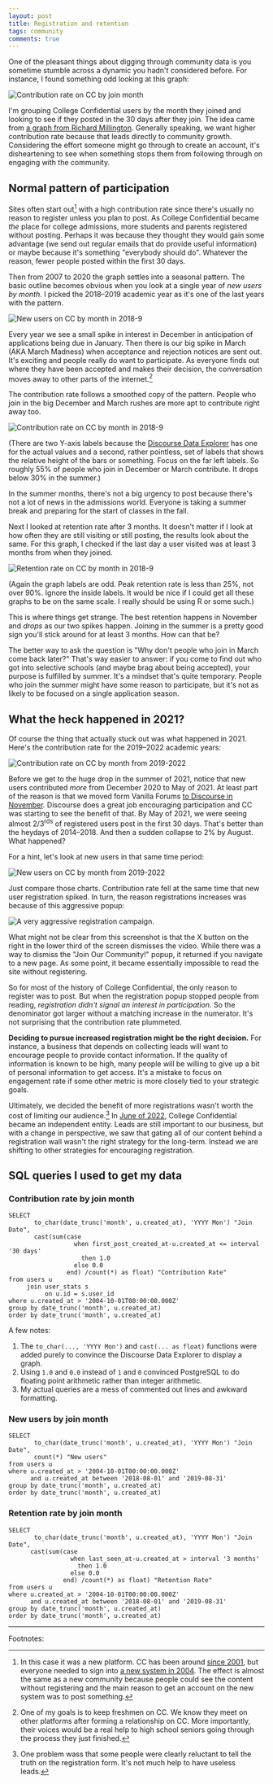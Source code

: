 ```yaml
---
layout: post
title: Registration and retention
tags: community 
comments: true
---
```


One of the pleasant things about digging through community data is you
sometime stumble across a dynamic you hadn't considered before. For
instance, I found something odd looking at this graph:

![Contribution rate on CC by join month](/images/CC_contribution_rate.png)

I'm grouping College Confidential users by the month they joined and
looking to see if they posted in the 30 days after they join. The idea
came from [a graph from Richard
Millington](https://twitter.com/RichMillington/status/1566807112855928833). Generally
speaking, we want higher contribution rate because that leads directly
to community growth. Considering the effort someone might go through
to create an account, it's disheartening to see when something stops
them from following through on engaging with the community.

## Normal pattern of participation

Sites often start out[^1] with a high contribution rate since there's
usually no reason to register unless you plan to post. As College
Confidential became _the_ place for college admissions, more students
and parents registered without posting. Perhaps it was because they
thought they would gain some advantage (we send out regular emails
that do provide useful information) or maybe because it's something
"everybody should do". Whatever the reason, fewer people posted
within the first 30 days.

Then from 2007 to 2020 the graph settles into a seasonal pattern. The
basic outline becomes obvious when you look at a single year of _new
users by month_. I picked the 2018&ndash;2019 academic year as it's one
of the last years with the pattern.

![New users on CC by month in 2018-9](/images/CC_new_users_2018.png)

Every year we see a small spike in interest in December in
anticipation of applications being due in January. Then there is our
big spike in March (AKA March Madness) when acceptance and rejection
notices are sent out. It's exciting and people really do want to
participate. As everyone finds out where they have been accepted and
makes their decision, the conversation moves away to other parts of
the internet.[^2]

The contribution rate follows a smoothed copy of the pattern. People
who join in the big December and March rushes are more apt to
contribute right away too.

![Contribution rate on CC by month in 2018-9](/images/CC_contribution_rate_2018.png)

(There are two Y-axis labels because the [Discourse Data
Explorer](https://meta.discourse.org/t/discourse-data-explorer/32566)
has one for the actual values and a second, rather pointless, set of
labels that shows the relative height of the bars or something. Focus
on the far left labels. So roughly 55% of people who join in December
or March contribute. It drops below 30% in the summer.)

In the summer months, there's not a big urgency to post because there's
not a lot of news in the admissions world. Everyone is taking a summer
break and preparing for the start of classes in the fall. 

Next I looked at retention rate after 3 months. It doesn't matter if I
look at how often they are still visiting or still posting, the
results look about the same. For this graph, I checked if the last day
a user visited was at least 3 months from when they joined.

![Retention rate on CC by month in 2018-9](/images/CC_retention_rate_2018.png)

(Again the graph labels are odd. Peak retention rate is less than 25%,
not over 90%. Ignore the inside labels. It would be nice if I could
get all these graphs to be on the same scale. I really should be using
R or some such.)

This is where things get strange. The best retention happens in
November and _drops_ as our two spikes happen. Joining in the summer
is a pretty good sign you'll stick around for at least 3 months. How
can that be?

The better way to ask the question is "Why don't people who join in
March come back later?" That's way easier to answer: if you come to
find out who got into selective schools (and maybe brag about being
accepted), your purpose is fulfilled by summer. It's a mindset that's
quite temporary. People who join the summer might have some reason to
participate, but it's not as likely to be focused on a single
application season.

## What the heck happened in 2021?

Of course the thing that actually stuck out was what happened
in 2021. Here's the contribution rate for the 2019&ndash;2022 academic
years:

![Contribution rate on CC by month from 2019-2022](/images/CC_contribution_rate_2019-22.png)

Before we get to the huge drop in the summer of 2021, notice that new
users contributed _more_ from December 2020 to May of 2021. At least
part of the reason is that we moved form Vanilla Forums [to Discourse
in
November](https://talk.collegeconfidential.com/t/welcome-to-the-new-cc-forums/2795256). Discourse
does a great job encouraging participation and CC was starting to see
the benefit of that. By May of 2021, we were seeing almost
2/3<sup>rds</sup> of registered users post in the first 30
days. That's better than the heydays of 2014&ndash;2018. And then a
sudden collapse to 2% by August. What happened?

For a hint, let's look at new users in that same time period:

![New users on CC by month from 2019-2022](/images/CC_new_users_2019-22.png)

Just compare those charts. Contribution rate fell at the same time
that new user registration spiked. In turn, the reason registrations
increases was because of this aggressive popup:

![A very aggressive registration campaign.](/images/CC_join.png) 

What might not be clear from this screenshot is that the X button on
the right in the lower third of the screen dismisses the video. While
there was a way to dismiss the "Join Our Community!" popup, it
returned if you navigate to a new page. As some point, it became
essentially impossible to read the site without registering.

So for most of the history of College Confidential, the only reason to
register was to post. But when the registration popup stopped people
from reading, _registration didn't signal an interest in
participation_. So the denominator got larger without a matching
increase in the numerator. It's not surprising that the contribution
rate plummeted.

**Deciding to pursue increased registration might be the right
decision.** For instance, a business that depends on collecting leads
will want to encourage people to provide contact information. If the
quality of information is known to be high, many people will be
willing to give up a bit of personal information to get access. It's a
mistake to focus on engagement rate if some other metric is more
closely tied to your strategic goals.

Ultimately, we decided the benefit of more registrations wasn't worth
the cost of limiting our audience.[^3] In [June of
2022](https://talk.collegeconfidential.com/t/cc-updates-for-june-2022/3613536),
College Confidential became an independent entity. Leads are still
important to our business, but with a change in perspective, we saw
that gating all of our content behind a registration wall wasn't the
right strategy for the long-term. Instead we are shifting to other
strategies for encouraging registration.


## SQL queries I used to get my data


### Contribution rate by join month

```
SELECT 
       to_char(date_trunc('month', u.created_at), 'YYYY Mon') "Join Date",
       cast(sum(case 
                  when first_post_created_at-u.created_at <= interval '30 days' 
                    then 1.0 
                  else 0.0 
                end) /count(*) as float) "Contribution Rate"
from users u 
     join user_stats s 
          on u.id = s.user_id
where u.created_at > '2004-10-01T00:00:00.000Z'
group by date_trunc('month', u.created_at)
order by date_trunc('month', u.created_at)
```

A few notes:

1. The `to_char(..., 'YYYY Mon')` and `cast(... as float)` functions
   were added purely to convince the Discourse Data Explorer to
   display a graph.
2. Using `1.0` and `0.0` instead of `1` and `0` convinced PostgreSQL
   to do floating point arithmetic rather than integer arithmetic.
3. My actual queries are a mess of commented out lines and awkward
   formatting.

### New users by join month

```
SELECT 
       to_char(date_trunc('month', u.created_at), 'YYYY Mon') "Join Date",
       count(*) "New users"
from users u 
where u.created_at > '2004-10-01T00:00:00.000Z'
      and u.created_at between '2018-08-01' and '2019-08-31'
group by date_trunc('month', u.created_at)
order by date_trunc('month', u.created_at)
```

### Retention rate by join month

```
SELECT 
       to_char(date_trunc('month', u.created_at), 'YYYY Mon') "Join Date",
      cast(sum(case 
                 when last_seen_at-u.created_at > interval '3 months' 
                   then 1.0 
                 else 0.0 
               end) /count(*) as float) "Retention Rate"
from users u 
where u.created_at > '2004-10-01T00:00:00.000Z'
      and u.created_at between '2018-08-01' and '2019-08-31'
group by date_trunc('month', u.created_at)
order by date_trunc('month', u.created_at)
```

---

Footnotes:

[^1]: In this case it was a new platform. CC has been around [since
    2001](http://www.collegeconfidential.com/discus/), but everyone
    needed to sign into [a new system in
    2004](https://web.archive.org/web/20041028083336/http://www.collegeconfidential.com:80/discus/). The
    effect is almost the same as a new community because people could
    see the content without registering and the main reason to get an
    account on the new system was to post something.

[^2]: One of my goals is to keep freshmen on CC. We know they meet on
    other platforms after forming a relationship on CC. More
    importantly, their voices would be a real help to high school
    seniors going through the process they just finished.

[^3]: One problem wass that some people were clearly reluctant to tell
    the truth on the registration form. It's not much help to have
    useless leads.
